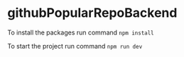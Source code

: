 # githubPopularRepoBackend

To install the packages run command `npm install`

To start the project run command `npm run dev`